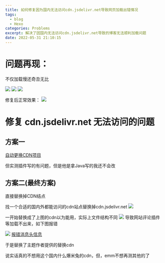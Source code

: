 ```yaml
---
title: 如何修复因为国内无法访问cdn.jsdelivr.net导致网页加载出错情况
tags:
  - blog
  - Hexo
categories: Problems
excerpt: 解决了因国内无法访问cdn.jsdelivr.net导致的博客无法顺利加载问题
date: 2022-05-31 21:10:15
---
```


# 问题再现：
不仅加载慢还奇丑无比

![](https://s2.loli.net/2022/05/31/3J1SesFtEGfQjAM.png)
![](https://s2.loli.net/2022/05/31/UMO1izhyj4YlIsV.png)
![](https://s2.loli.net/2022/05/31/OEZzSlrkLmysYM4.png)

修复后正常效果：
![](https://s2.loli.net/2022/05/31/j8S5Ls2FtNHMcv7.png)

# 修复 cdn.jsdelivr.net 无法访问的问题
## 方案一
[自动更换CDN项目](https://github.com/PipecraftNet/hexo-filter-jsdelivr-auto-fallback)

但实测插件写的有问题，但是他是拿Java写的我还不会改

## 方案二(最终方案)
直接替换掉CDN结点

找一个合适的国内外都能访问的cdn站点替换掉cdn.jsdelivr.net
![](https://s2.loli.net/2022/05/31/ZBingmKQtXPshLT.png)

一开始替换成了上图的cdn以为能用，实际上文件结构不同
![](https://s2.loli.net/2022/05/31/ZQDHFML54zl1gyk.png)
导致网站评论插件等加载不出来，如下图报错

![](https://s2.loli.net/2022/05/31/WGYyg9vlXFOBtHw.png)
[报错消息头信息](ttps://developer.mozilla.org/zh-CN/docs/Web/HTTP/Headers/X-Content-Type-Options)

于是替换了主题作者提供的替换cdn

说实话真的不想用这个国内什么爆米兔的cdn，但，emm不想再测其他的了